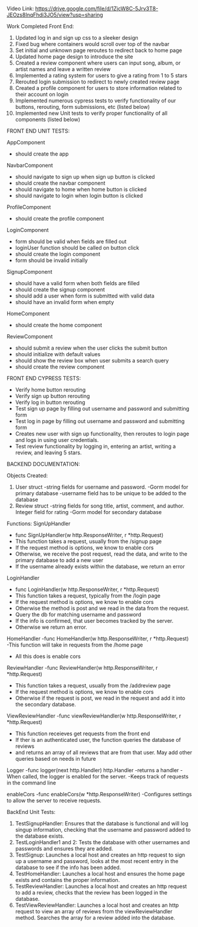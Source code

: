 Video Link: https://drive.google.com/file/d/1ZjcW8C-5Jrv3T8-JEOzs8InqFhdi3JO5/view?usp=sharing

Work Completed Front End:
1. Updated log in and sign up css to a sleeker design
2. Fixed bug where containers would scroll over top of the navbar
3. Set initial and unknown page reroutes to redirect back to home page
4. Updated home page design to introduce the site
5. Created a review component where users can input song, album, or artist names and leave a written review
6. Implemented a rating system for users to give a rating from 1 to 5 stars
7. Rerouted login submission to redirect to newly created review page
8. Created a profile component for users to store information related to their account on login
9. Implemented numerous cypress tests to verify functionality of our buttons, rerouting, form submissions, etc (listed below)
10. Implemented new Unit tests to verify proper functionality of all components (listed below)

FRONT END UNIT TESTS:

AppComponent
- should create the app

NavbarComponent
- should navigate to sign up when sign up button is clicked
- should create the navbar component
- should navigate to home when home button is clicked
- should navigate to login when login button is clicked

ProfileComponent
- should create the profile component

LoginComponent
- form should be valid when fields are filled out
- loginUser function should be called on button click
- should create the login component
- form should be invalid initially

SignupComponent
- should have a valid form when both fields are filled
- should create the signup component
- should add a user when form is submitted with valid data
- should have an invalid form when empty

HomeComponent
- should create the home component

ReviewComponent
- should submit a review when the user clicks the submit button
- should initialize with default values
- should show the review box when user submits a search query
- should create the review component

FRONT END CYPRESS TESTS:
- Verify home button rerouting
- Verify sign up button rerouting
- Verify log in button rerouting
- Test sign up page by filling out username and password and submitting form
- Test log in page by filling out username and password and submitting form
- Creates new user with sign up functionality, then reroutes to login page and logs in using user credentials.
- Test review functionality by logging in, entering an artist, writing a review, and leaving 5 stars.


BACKEND DOCUMENTATION:

Objects Created:
1. User struct
	-string fields for username and password.
	-Gorm model for primary database
	-username field has to be unique to be added to the database
2. Review struct
	-string fields for song title, artist, comment, and author. Integer field for rating
	-Gorm model for secondary database

Functions:
SignUpHandler
- func SignUpHandler(w http.ResponseWriter, r *http.Request)
- This function takes a request, usually from the /signup page
- If the request method is options, we know to enable cors
- Otherwise, we receive the post request, read the data, and write to the primary database to add a new user
- If the username already exists within the database, we return an error

LoginHandler
- func LoginHandler(w http.ResponseWriter, r *http.Request)
- This function takes a request, typically from the /login page
- If the request method is options, we know to enable cors
- Otherwise the method is post and we read in the data from the request.
- Query the db for matching username and password
- If the info is confirmed, that user becomes tracked by the server.
- Otherwise we return an error.

HomeHandler
-func HomeHandler(w http.ResponseWriter, r *http.Request)
-This function will take in requests from the /home page
- All this does is enable cors

ReviewHandler
-func ReviewHandler(w http.ResponseWriter, r *http.Request)
- This function takes a request, usually from the /addreview page
- If the request method is options, we know to enable cors
- Otherwise if the request is post, we read in the request and add it into the secondary database.

ViewReviewHandler
-func viewReviewHandler(w http.ResponseWriter, r *http.Request)
- This function receieves get requests from the front end
- If ther is an authenticated user, the function queries the database of reviews
- and returns an array of all reviews that are from that user. May add other queries based on needs in future

Logger
-func logger(next http.Handler) http.Handler
-returns a handler
-When called, the logger is enabled for the server. 
-Keeps track of requests in the command line

enableCors
-func enableCors(w *http.ResponseWriter)
-Configures settings to allow the server to receive requests.

BackEnd Unit Tests:
1. TestSignupHandler: Ensures that the database is functional and will log singup information, checking that the username and password added to the database exists.
2. TestLoginHandler1 and 2: Tests the database with other usernames and passwords and ensures they are added.
3. TestSignup: Launches a local host and creates an http request to sign up a username and password, looks at the most recent entry in the database to see if the info has been added.
4. TestHomeHandler: Launches a local host and ensures the home page exists and contains the proper information.
5. TestReviewHandler: Launches a local host and creates an http request to add a review, checks that the review has been logged in the database.
6. TestViewReviewHandler: Launches a local host and creates an http request to view an array of reviews from the viewReviewHandler method. Searches the array for a review added into the database.
